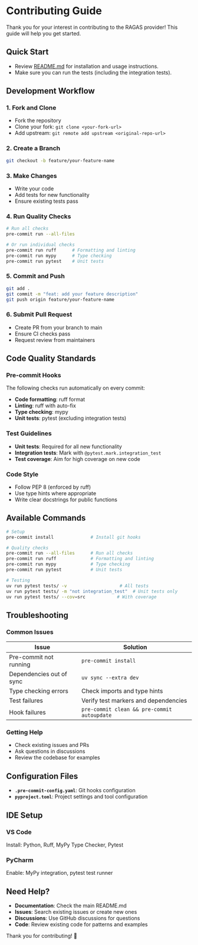 # Contributing Guide

Thank you for your interest in contributing to the RAGAS provider! This guide will help you get started.

## Quick Start

- Review [README.md](README.md) for installation and usage instructions.
- Make sure you can run the tests (including the integration tests).

## Development Workflow

### 1. Fork and Clone
- Fork the repository
- Clone your fork: `git clone <your-fork-url>`
- Add upstream: `git remote add upstream <original-repo-url>`

### 2. Create a Branch
```bash
git checkout -b feature/your-feature-name
```

### 3. Make Changes
- Write your code
- Add tests for new functionality
- Ensure existing tests pass

### 4. Run Quality Checks
```bash
# Run all checks
pre-commit run --all-files

# Or run individual checks
pre-commit run ruff      # Formatting and linting
pre-commit run mypy      # Type checking
pre-commit run pytest    # Unit tests
```

### 5. Commit and Push
```bash
git add .
git commit -m "feat: add your feature description"
git push origin feature/your-feature-name
```

### 6. Submit Pull Request
- Create PR from your branch to main
- Ensure CI checks pass
- Request review from maintainers

## Code Quality Standards

### Pre-commit Hooks
The following checks run automatically on every commit:

- **Code formatting**: ruff format
- **Linting**: ruff with auto-fix
- **Type checking**: mypy
- **Unit tests**: pytest (excluding integration tests)

### Test Guidelines
- **Unit tests**: Required for all new functionality
- **Integration tests**: Mark with `@pytest.mark.integration_test`
- **Test coverage**: Aim for high coverage on new code

### Code Style
- Follow PEP 8 (enforced by ruff)
- Use type hints where appropriate
- Write clear docstrings for public functions

## Available Commands

```bash
# Setup
pre-commit install              # Install git hooks

# Quality checks
pre-commit run --all-files      # Run all checks
pre-commit run ruff             # Formatting and linting
pre-commit run mypy             # Type checking
pre-commit run pytest           # Unit tests

# Testing
uv run pytest tests/ -v                    # All tests
uv run pytest tests/ -m "not integration_test"  # Unit tests only
uv run pytest tests/ --cov=src            # With coverage
```

## Troubleshooting

### Common Issues

| Issue | Solution |
|-------|----------|
| Pre-commit not running | `pre-commit install` |
| Dependencies out of sync | `uv sync --extra dev` |
| Type checking errors | Check imports and type hints |
| Test failures | Verify test markers and dependencies |
| Hook failures | `pre-commit clean && pre-commit autoupdate` |

### Getting Help

- Check existing issues and PRs
- Ask questions in discussions
- Review the codebase for examples

## Configuration Files

- **`.pre-commit-config.yaml`**: Git hooks configuration
- **`pyproject.toml`**: Project settings and tool configuration

## IDE Setup

### VS Code
Install: Python, Ruff, MyPy Type Checker, Pytest

### PyCharm
Enable: MyPy integration, pytest test runner

## Need Help?

- **Documentation**: Check the main README.md
- **Issues**: Search existing issues or create new ones
- **Discussions**: Use GitHub discussions for questions
- **Code**: Review existing code for patterns and examples

Thank you for contributing! 🚀
